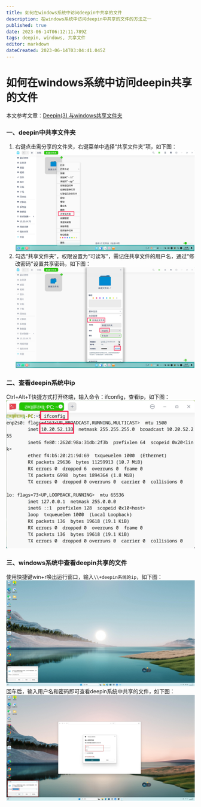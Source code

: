 ```yaml
---
title: 如何在windows系统中访问deepin中共享的文件
description: 在windows系统中访问deepin中共享的文件的方法之一
published: true
date: 2023-06-14T06:12:11.789Z
tags: deepin, windows, 共享文件
editor: markdown
dateCreated: 2023-06-14T03:04:41.045Z
---
```


# 如何在windows系统中访问deepin共享的文件
本文参考文章：[Deepin(3) 与windows共享文件夹](https://www.dandelioncloud.cn/article/details/1602475667742736386)
### 一、deepin中共享文件夹
1. 右键点击需分享的文件夹，右键菜单中选择“共享文件夹”项，如下图：
![截图_选择区域_20230614104657.jpg](/for_trans/共享文件/截图_选择区域_20230614104657.jpg)
2. 勾选“共享文件夹”，权限设置为“可读写”，需记住共享文件的用户名，通过“修改密码”设置共享密码，如下图：
![截图_选择区域_20230614104829.jpg](/for_trans/共享文件/截图_选择区域_20230614104829.jpg)
### 二、查看deepin系统中ip
Ctrl+Alt+T快捷方式打开终端，输入命令：ifconfig，查看ip，如下图：
![截图_deepin-terminal_20230614105652.jpg](/for_trans/共享文件/截图_deepin-terminal_20230614105652.jpg)
### 三、windows系统中查看deepin共享的文件
使用快捷键win+r唤出运行窗口，输入`\\+deepin系统的ip`，如下图：
![wine_r.jpg](/for_trans/共享文件/wine_r.jpg)
回车后，输入用户名和密码即可查看deepin系统中共享的文件，如下图：
![ip.jpg](/for_trans/共享文件/ip.jpg)